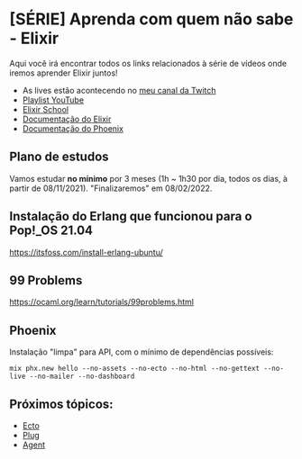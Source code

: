 # [SÉRIE] Aprenda com quem não sabe - Elixir

Aqui você irá encontrar todos os links relacionados à série de vídeos onde iremos aprender Elixir juntos!

- As lives estão acontecendo no [meu canal da Twitch](https://twitch.tv/fdaciuk)
- [Playlist YouTube](https://www.youtube.com/playlist?list=PLr4c053wuXU-YY4GmqUM3y_uauspsmO0O)
- [Elixir School](https://elixirschool.com)
- [Documentação do Elixir](https://elixir-lang.org/)
- [Documentação do Phoenix](https://hexdocs.pm/phoenix)

## Plano de estudos

Vamos estudar **no mínimo** por 3 meses (1h ~ 1h30 por dia, todos os dias, à partir de 08/11/2021).
"Finalizaremos" em 08/02/2022.

## Instalação do Erlang que funcionou para o Pop!_OS 21.04

https://itsfoss.com/install-erlang-ubuntu/

## 99 Problems

https://ocaml.org/learn/tutorials/99problems.html

## Phoenix

Instalação "limpa" para API, com o mínimo de dependências possíveis:

```
mix phx.new hello --no-assets --no-ecto --no-html --no-gettext --no-live --no-mailer --no-dashboard
```

## Próximos tópicos:

- [Ecto](https://hexdocs.pm/phoenix/ecto.html)
- [Plug](https://hexdocs.pm/plug/1.12.1/Plug.html)
- [Agent](https://hexdocs.pm/elixir/Agent.html)
